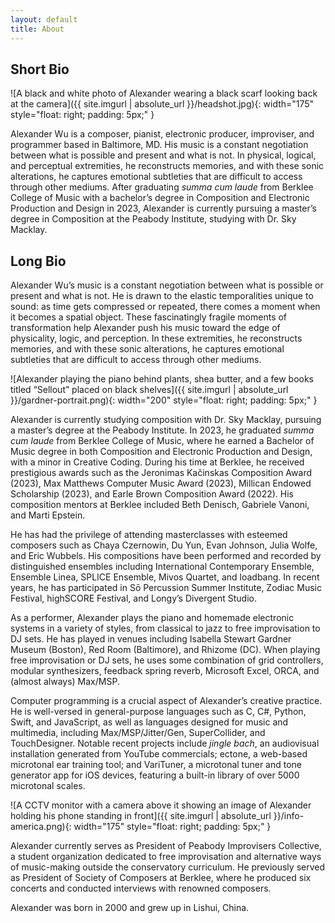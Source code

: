 ```yaml
---
layout: default
title: About
---
```


## Short Bio

![A black and white photo of Alexander wearing a black scarf looking back at the camera]({{ site.imgurl | absolute_url }}/headshot.jpg){: width="175" style="float: right; padding: 5px;" }
<!-- {{ site.description | markdownify }} -->
Alexander Wu is a composer, pianist, electronic producer, improviser, and programmer based in Baltimore, MD. His music is a constant negotiation between what is possible and present and what is not. In physical, logical, and perceptual extremities, he reconstructs memories, and with these sonic alterations, he captures emotional subtleties that are difficult to access through other mediums. After graduating _summa cum laude_ from Berklee College of Music with a bachelor’s degree in Composition and Electronic Production and Design in 2023, Alexander is currently pursuing a master’s degree in Composition at the Peabody Institute, studying with Dr. Sky Macklay.

## Long Bio

Alexander Wu’s music is a constant negotiation between what is possible or present and what is not. He is drawn to the elastic temporalities unique to sound: as time gets compressed or repeated, there comes a moment when it becomes a spatial object. These fascinatingly fragile moments of transformation help Alexander push his music toward the edge of physicality, logic, and perception. In these extremities, he reconstructs memories, and with these sonic alterations, he captures emotional subtleties that are difficult to access through other mediums.

![Alexander playing the piano behind plants, shea butter, and a few books titled “Sellout” placed on black shelves]({{ site.imgurl | absolute_url }}/gardner-portrait.png){: width="200" style="float: right; padding: 5px;" }

Alexander is currently studying composition with Dr. Sky Macklay, pursuing a master’s degree at the Peabody Institute. In 2023, he graduated _summa cum laude_ from Berklee College of Music, where he earned a Bachelor of Music degree in both Composition and Electronic Production and Design, with a minor in Creative Coding. During his time at Berklee, he received prestigious awards such as the Jeronimas Kačinskas Composition Award (2023), Max Matthews Computer Music Award (2023), Millican Endowed Scholarship (2023), and Earle Brown Composition Award (2022). His composition mentors at Berklee included Beth Denisch, Gabriele Vanoni, and Marti Epstein. 

He has had the privilege of attending masterclasses with esteemed composers such as Chaya Czernowin, Du Yun, Evan Johnson, Julia Wolfe, and Eric Wubbels. His compositions have been performed and recorded by distinguished ensembles including International Contemporary Ensemble, Ensemble Linea, SPLICE Ensemble, Mivos Quartet, and loadbang. In recent years, he has participated in Sō Percussion Summer Institute, Zodiac Music Festival, highSCORE Festival, and Longy’s Divergent Studio.

As a performer, Alexander plays the piano and homemade electronic systems in a variety of styles, from classical to jazz to free improvisation to DJ sets. He has played in venues including Isabella Stewart Gardner Museum (Boston), Red Room (Baltimore), and Rhizome (DC). When playing free improvisation or DJ sets, he uses some combination of grid controllers, modular synthesizers, feedback spring reverb, Microsoft Excel, ORCA, and (almost always) Max/MSP.

Computer programming is a crucial aspect of Alexander’s creative practice. He is well-versed in general-purpose languages such as C, C#, Python, Swift, and JavaScript, as well as languages designed for music and multimedia, including Max/MSP/Jitter/Gen, SuperCollider, and TouchDesigner. Notable recent projects include _jingle bach_, an audiovisual installation generated from YouTube commercials; ectone, a web-based microtonal ear training tool; and VariTuner, a microtonal tuner and tone generator app for iOS devices, featuring a built-in library of over 5000 microtonal scales. 

![A CCTV monitor with a camera above it showing an image of Alexander holding his phone standing in front]({{ site.imgurl | absolute_url }}/info-america.png){: width="175" style="float: right; padding: 5px;" }

Alexander currently serves as President of Peabody Improvisers Collective, a student organization dedicated to free improvisation and alternative ways of music-making outside the conservatory curriculum. He previously served as President of Society of Composers at Berklee, where he produced six concerts and conducted interviews with renowned composers.

Alexander was born in 2000 and grew up in Lishui, China.
